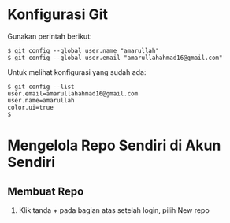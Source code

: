 # Konfigurasi Git
Gunakan perintah berikut:
```
$ git config --global user.name "amarullah"
$ git config --global user.email "amarullahahmad16@gmail.com"
```
Untuk melihat konfigurasi yang sudah ada:
```
$ git config --list
user.email=amarullahahmad16@gmail.com
user.name=amarullah
color.ui=true
$
```

# Mengelola Repo Sendiri di Akun Sendiri

## Membuat Repo
1. Klik tanda + pada bagian atas setelah login, pilih New repo
   
